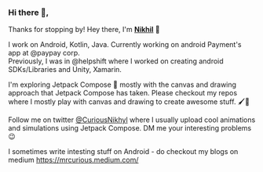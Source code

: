 ### Hi there 👋, 
Thanks for stopping by! 
Hey there, I'm [**Nikhil**](https://nikhilchaudhari.me/) 🙂 

I work on Android, Kotlin, Java. Currently working on android Payment's app at @paypay corp.  
Previously, I was in @helpshift where I worked on creating android SDKs/Libraries and Unity, Xamarin.

I'm exploring Jetpack Compose 🚀 mostly with the canvas and drawing approach that Jetpack Compose has taken. Please checkout my repos where I mostly play with canvas and drawing to create awesome stuff. 🖌️🎨

Follow me on twitter [@CuriousNikhyl](https://twitter.com/CuriousNikhyl) where I usually upload cool animations and simulations using Jetpack Compose. DM me your interesting problems😉

I sometimes write intesting stuff on Android - do checkout my blogs on medium https://mrcurious.medium.com/

